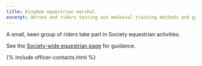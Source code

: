 ```yaml
---
title: Kingdom equestrian marshal
excerpt: Horses and riders testing out medieval training methods and games
---
```


A small, keen group of riders take part in Society equestrian activities.

See the [Society-wide equestrian page](https://www.sca.org/officers/equestrian/) for guidance. 


{% include officer-contacts.html %}